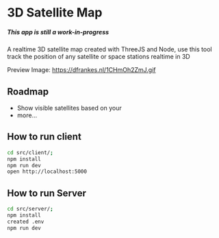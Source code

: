 # 3D Satellite Map
##### This app is still a work-in-progress


A realtime 3D satellite map created with ThreeJS and Node, use this tool track the position of any satellite or space stations realtime in 3D

Preview Image: https://dfrankes.nl/1CHmOh2ZmJ.gif

## Roadmap
- Show visible satellites based on your 
- more...


## How to run client
```bash
cd src/client/;
npm install
npm run dev
open http://localhost:5000
```

## How to run Server
```bash
cd src/server/;
npm install
created .env
npm run dev
```
